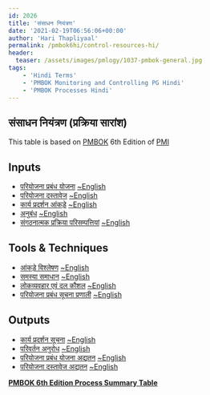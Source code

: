 ```yaml
---
id: 2026   
title: 'संसाधन नियंत्रण'
date: '2021-02-19T06:56:06+00:00'
author: 'Hari Thapliyaal'
permalink: /pmbok6hi/control-resources-hi/
header:
  teaser: /assets/images/pmlogy/1037-pmbok-general.jpg
tags:
    - 'Hindi Terms'
    - 'PMBOK Monitoring and Controlling PG Hindi'
    - 'PMBOK Processes Hindi'
---
```


## संसाधन नियंत्रण (प्रक्रिया सारांश)

This table is based on [PMBOK](https://www.pmi.org/pmbok-guide-standards) 6th Edition of [PMI](https://www.pmi.org)

## Inputs

- [परियोजना प्रबंध योजना](/pmbok6hi/project-management-plan-hi) [~English](/pmbok6/Project-Management-Plan)
- [परियोजना दस्तावेज](/pmbok6hi/project-documents-hi) [~English](/pmbok6/Project-Documents)
- [कार्य प्रदर्शन आंकड़े](/pmbok6hi/work-performance-data-hi) [~English](/pmbok6/Work-Performance-Data)
- [अनुबंध](/pmbok6hi/agreements-hi) [~English](/pmbok6/Agreements)
- [संगठनात्मक प्रक्रिया परिसम्पत्तियां](/pmbok6hi/organizational-process-assets-hi) [~English](/pmbok6/Organizational-Process-Assets)

## Tools &amp; Techniques

- [आंकड़े विश्लेषण](/pmbok6hi/data-analysis-hi) [~English](/pmbok6/Data-Analysis)
- [समस्या समाधान](/pmbok6hi/problem-solving-hi) [~English](/pmbok6/Problem-Solving)
- [लोकव्यवहार एवं दल कौशल](/pmbok6hi/interpersonal-and-team-skills-hi) [~English](/pmbok6/Interpersonal-And-Team-Skills)
- [परियोजना प्रबंध सूचना प्रणाली](/pmbok6hi/project-management-information-system-hi) [~English](/pmbok6/Project-Management-Information-System)

## Outputs

- [कार्य प्रदर्शन सूचना](/pmbok6hi/work-performance-information-hi) [~English](/pmbok6/Work-Performance-Information)
- [परिवर्तन अनुरोध](/pmbok6hi/change-requests-hi) [~English](/pmbok6/Change-Requests)
- [परियोजना प्रबंध योजना अद्यतन](/pmbok6hi/project-management-plan-updates-hi) [~English](/pmbok6/Project-Management-Plan-Updates)
- [परियोजना दस्तावेज अद्यतन](/pmbok6hi/project-documents-updates-hi) [~English](/pmbok6/Project-Documents-Updates)

**[PMBOK 6th Edition Process Summary Table](process-groups-and-processes-in-pmbok6/)**